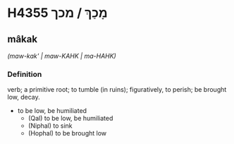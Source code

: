 # H4355 מָכַךְ / מכך

## mâkak

_(maw-kak' | maw-KAHK | ma-HAHK)_

### Definition

verb; a primitive root; to tumble (in ruins); figuratively, to perish; be brought low, decay.

- to be low, be humiliated
    - (Qal) to be low, be humiliated
    - (Niphal) to sink
    - (Hophal) to be brought low
